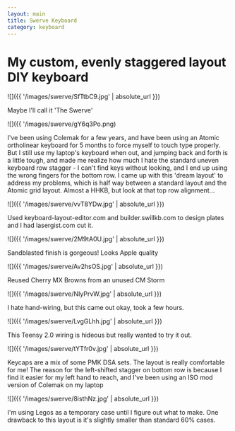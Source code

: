 ```yaml
---
layout: main
title: Swerve Keyboard
category: keyboard
---
```


# My custom, evenly staggered layout DIY keyboard

![]({{ '/images/swerve/SfTtbC9.jpg' | absolute_url }})

Maybe I'll call it 'The Swerve'

![]({{ '/images/swerve/gY6q3Po.png)

I've been using Colemak for a few years, and have been using an Atomic ortholinear keyboard for 5 months to force myself to touch type properly.  But I still use my laptop's keyboard when out, and jumping back and forth is a little tough, and made me realize how much I hate the standard uneven keyboard row stagger  -  I can't find keys without looking, and I end up using the wrong fingers for the bottom row.    I came up with this 'dream layout' to address my problems, which is half way between a standard layout and the Atomic grid layout.  Almost a HHKB, but look at that top row alignment...

![]({{ '/images/swerve/vvT8YDw.jpg' | absolute_url }})

Used keyboard-layout-editor.com and builder.swillkb.com to design plates and I had lasergist.com cut it.

![]({{ '/images/swerve/2M9tA0U.jpg' | absolute_url }})

Sandblasted finish is gorgeous!     Looks Apple quality

![]({{ '/images/swerve/Av2hsOS.jpg' | absolute_url }})

Reused Cherry MX  Browns from an unused CM Storm

![]({{ '/images/swerve/NIyPrvW.jpg' | absolute_url }})

I hate hand-wiring, but this came out okay, took a few hours.

![]({{ '/images/swerve/LvgGLhh.jpg' | absolute_url }})

This Teensy 2.0 wiring is hideous but really wanted to try it out.

![]({{ '/images/swerve/tYTfr0v.jpg' | absolute_url }})

Keycaps are a mix of some PMK DSA sets.  The layout is really comfortable for me!
The reason for the left-shifted stagger on bottom row is because I find it easier for my left hand to reach, and I've been using an ISO mod version of Colemak on my laptop

![]({{ '/images/swerve/8isthNz.jpg' | absolute_url }})

I'm using Legos as a temporary case until I figure out what to make.    One drawback to this layout is it's slightly smaller than standard 60% cases.